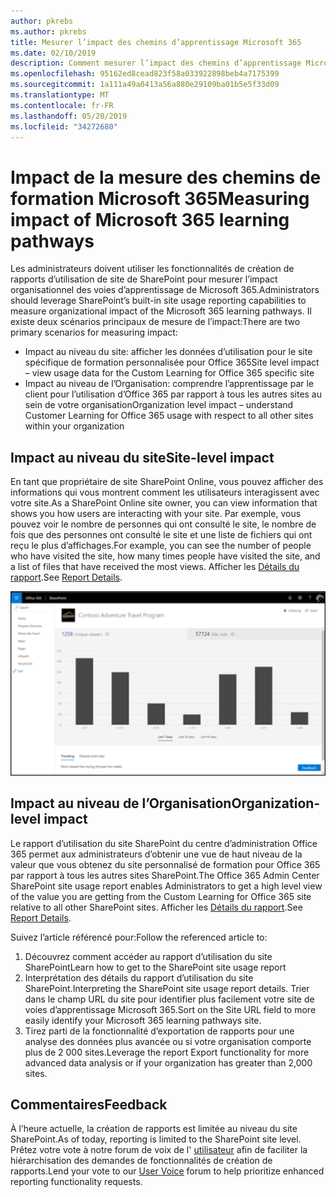 ```yaml
---
author: pkrebs
ms.author: pkrebs
title: Mesurer l’impact des chemins d’apprentissage Microsoft 365
ms.date: 02/10/2019
description: Comment mesurer l’impact des chemins d’apprentissage Microsoft 365
ms.openlocfilehash: 95162ed8cead823f58a033922898beb4a7175399
ms.sourcegitcommit: 1a111a49a0413a56a880e29109ba01b5e5f33d09
ms.translationtype: MT
ms.contentlocale: fr-FR
ms.lasthandoff: 05/20/2019
ms.locfileid: "34272680"
---
```

# <a name="measuring-impact-of-microsoft-365-learning-pathways"></a><span data-ttu-id="cf043-103">Impact de la mesure des chemins de formation Microsoft 365</span><span class="sxs-lookup"><span data-stu-id="cf043-103">Measuring impact of Microsoft 365 learning pathways</span></span>

<span data-ttu-id="cf043-104">Les administrateurs doivent utiliser les fonctionnalités de création de rapports d’utilisation de site de SharePoint pour mesurer l’impact organisationnel des voies d’apprentissage de Microsoft 365.</span><span class="sxs-lookup"><span data-stu-id="cf043-104">Administrators should leverage SharePoint’s built-in site usage reporting capabilities to measure organizational impact of the Microsoft 365 learning pathways.</span></span> <span data-ttu-id="cf043-105">Il existe deux scénarios principaux de mesure de l’impact:</span><span class="sxs-lookup"><span data-stu-id="cf043-105">There are two primary scenarios for measuring impact:</span></span> 
- <span data-ttu-id="cf043-106">Impact au niveau du site: afficher les données d’utilisation pour le site spécifique de formation personnalisée pour Office 365</span><span class="sxs-lookup"><span data-stu-id="cf043-106">Site level impact – view usage data for the Custom Learning for Office 365 specific site</span></span> 
- <span data-ttu-id="cf043-107">Impact au niveau de l’Organisation: comprendre l’apprentissage par le client pour l’utilisation d’Office 365 par rapport à tous les autres sites au sein de votre organisation</span><span class="sxs-lookup"><span data-stu-id="cf043-107">Organization level impact – understand Customer Learning for Office 365 usage with respect to all other sites within your organization</span></span>

## <a name="site-level-impact"></a><span data-ttu-id="cf043-108">Impact au niveau du site</span><span class="sxs-lookup"><span data-stu-id="cf043-108">Site-level impact</span></span>

<span data-ttu-id="cf043-109">En tant que propriétaire de site SharePoint Online, vous pouvez afficher des informations qui vous montrent comment les utilisateurs interagissent avec votre site.</span><span class="sxs-lookup"><span data-stu-id="cf043-109">As a SharePoint Online site owner, you can view information that shows you how users are interacting with your site.</span></span> <span data-ttu-id="cf043-110">Par exemple, vous pouvez voir le nombre de personnes qui ont consulté le site, le nombre de fois que des personnes ont consulté le site et une liste de fichiers qui ont reçu le plus d’affichages.</span><span class="sxs-lookup"><span data-stu-id="cf043-110">For example, you can see the number of people who have visited the site, how many times people have visited the site, and a list of files that have received the most views.</span></span> <span data-ttu-id="cf043-111">Afficher les [Détails du rapport](https://support.office.com/article/view-usage-data-for-your-sharepoint-site-2fa8ddc2-c4b3-4268-8d26-a772dc55779e).</span><span class="sxs-lookup"><span data-stu-id="cf043-111">See [Report Details](https://support.office.com/article/view-usage-data-for-your-sharepoint-site-2fa8ddc2-c4b3-4268-8d26-a772dc55779e).</span></span> 

![CG-measureimpactreport. png](media/cg-measureimpactreport.png)

## <a name="organization-level-impact"></a><span data-ttu-id="cf043-113">Impact au niveau de l’Organisation</span><span class="sxs-lookup"><span data-stu-id="cf043-113">Organization-level impact</span></span>
<span data-ttu-id="cf043-114">Le rapport d’utilisation du site SharePoint du centre d’administration Office 365 permet aux administrateurs d’obtenir une vue de haut niveau de la valeur que vous obtenez du site personnalisé de formation pour Office 365 par rapport à tous les autres sites SharePoint.</span><span class="sxs-lookup"><span data-stu-id="cf043-114">The Office 365 Admin Center SharePoint site usage report enables Administrators to get a high level view of the value you are getting from the Custom Learning for Office 365 site relative to all other SharePoint sites.</span></span> <span data-ttu-id="cf043-115">Afficher les [Détails du rapport](https://docs.microsoft.com/office365/admin/activity-reports/sharepoint-site-usage?view=o365-worldwide).</span><span class="sxs-lookup"><span data-stu-id="cf043-115">See [Report Details](https://docs.microsoft.com/office365/admin/activity-reports/sharepoint-site-usage?view=o365-worldwide).</span></span>
 
<span data-ttu-id="cf043-116">Suivez l’article référencé pour:</span><span class="sxs-lookup"><span data-stu-id="cf043-116">Follow the referenced article to:</span></span> 
1. <span data-ttu-id="cf043-117">Découvrez comment accéder au rapport d’utilisation du site SharePoint</span><span class="sxs-lookup"><span data-stu-id="cf043-117">Learn how to get to the SharePoint site usage report</span></span> 
2. <span data-ttu-id="cf043-118">Interprétation des détails du rapport d’utilisation du site SharePoint.</span><span class="sxs-lookup"><span data-stu-id="cf043-118">Interpreting the SharePoint site usage report details.</span></span> <span data-ttu-id="cf043-119">Trier dans le champ URL du site pour identifier plus facilement votre site de voies d’apprentissage Microsoft 365.</span><span class="sxs-lookup"><span data-stu-id="cf043-119">Sort on the Site URL field to more easily identify your Microsoft 365 learning pathways site.</span></span> 
3. <span data-ttu-id="cf043-120">Tirez parti de la fonctionnalité d’exportation de rapports pour une analyse des données plus avancée ou si votre organisation comporte plus de 2 000 sites.</span><span class="sxs-lookup"><span data-stu-id="cf043-120">Leverage the report Export functionality for more advanced data analysis or if your organization has greater than 2,000 sites.</span></span> 

## <a name="feedback"></a><span data-ttu-id="cf043-121">Commentaires</span><span class="sxs-lookup"><span data-stu-id="cf043-121">Feedback</span></span>

<span data-ttu-id="cf043-122">À l’heure actuelle, la création de rapports est limitée au niveau du site SharePoint.</span><span class="sxs-lookup"><span data-stu-id="cf043-122">As of today, reporting is limited to the SharePoint site level.</span></span> <span data-ttu-id="cf043-123">Prêtez votre vote à notre forum de voix de l' [utilisateur](https://microsoftteams.uservoice.com/forums/913429-learning-solutions) afin de faciliter la hiérarchisation des demandes de fonctionnalités de création de rapports.</span><span class="sxs-lookup"><span data-stu-id="cf043-123">Lend your vote to our [User Voice](https://microsoftteams.uservoice.com/forums/913429-learning-solutions) forum to help prioritize enhanced reporting functionality requests.</span></span>   

